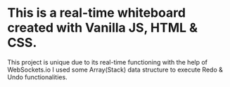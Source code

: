 # This is a real-time whiteboard created with Vanilla JS, HTML & CSS.
 This project is unique due to its real-time functioning with the help of WebSockets.io
 I used some Array(Stack) data structure to execute Redo & Undo functionalities. 
